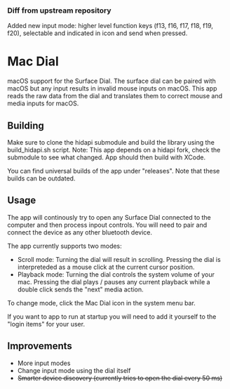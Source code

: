 ### Diff from upstream repository

Added new input mode: higher level function keys (f13, f16, f17, f18, f19, f20), selectable and indicated in icon and send when pressed.

# Mac Dial

macOS support for the Surface Dial. The surface dial can be paired with macOS but any input results in invalid mouse inputs on macOS. This app reads the raw data from the dial and translates them to correct mouse and media inputs for macOS.

## Building

Make sure to clone the hidapi submodule and build the library using the build_hidapi.sh script. Note: This app depends on a hidapi fork, check the submodule to see what changed. App should then build with XCode.

You can find universal builds of the app under "releases". Note that these builds can be outdated.

## Usage

The app will continously try to open any Surface Dial connected to the computer and then process inpout controls. You will need to pair and connect the device  as any other bluetooth device.

The app currently supports two modes:
* Scroll mode: Turning the dial will result in scrolling. Pressing the dial is interpreteded as a mouse click at the current cursor position.
* Playback mode: Turning the dial controls the system volume of your mac. Pressing the dial plays / pauses any current playback while a double click sends the "next" media action.

To change mode, click the Mac Dial icon in the system menu bar.

If you want to app to run at startup you will need to add it yourself to the "login items" for your user.

## Improvements

* More input modes
* Change input mode using the dial itself
* ~~Smarter device discovery (currently tries to open the dial every 50 ms)~~

